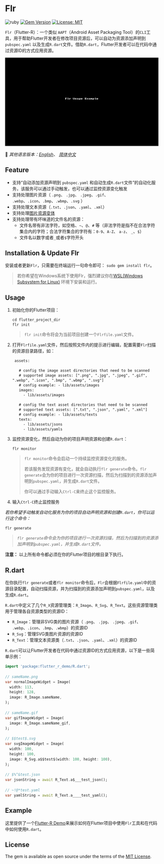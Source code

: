 # Flr

![ruby](https://img.shields.io/badge/language-ruby-orange.svg) [![Gem Version](https://badge.fury.io/rb/flr.svg)](http://badge.fury.io/rb/flr) [![License: MIT](https://img.shields.io/badge/License-MIT-yellow.svg)](https://opensource.org/licenses/MIT)


`Flr`（Flutter-R）：一个类似 `AAPT`（Android Asset Packaging Tool）的`CLI`工具，用于帮助Flutter开发者在修改项目资源后，可以自动为资源添加声明到 `pubspec.yaml` 以及生成`R.dart`文件。借助`R.dart`，Flutter开发者可以在代码中通过资源ID的方式应用资源。

![Flr Usage Example](README_Assets/flr-usage-example.gif)


📖 *其他语言版本：[English](README.md)、 [简体中文](README.zh-cn.md)*

## Feature
- 支持“自动添加资源声明到 `pubspec.yaml` 和自动生成`R.dart`文件”的自动化服务，该服务可以通过手动触发，也可以通过监控资源变化触发
- 支持处理图片资源（ `.png`、 `.jpg`、 `.jpeg`、`.gif`、 `.webp`、`.icon`、`.bmp`、`.wbmp`、`.svg` ）
- 支持处理文本资源（`.txt`、`.json`、`.yaml`、`.xml`）
- 支持处理[图片资源变体](https://flutter.dev/docs/development/ui/assets-and-images#asset-variants)
- 支持处理带有坏味道的文件名的资源：
	- 文件名带有非法字符，如空格、`~`、`@`、`#` 等（非法字符是指不在合法字符集合内的字符；合法字符集合的字符有：`0-9`、`A-Z`、 `a-z`、 `_`、`$`）
	- 文件名以数字或者`_`或者`$`字符开头

## Installation & Update Flr

安装或者更新`Flr`，只需要在终端运行一句命令即可： `sudo gem install flr`。
> 若你希望在Windows系统下使用Flr，强烈建议你在[WSL(Windows Subsystem for Linux)](https://docs.microsoft.com/en-us/windows/wsl/install-win10) 环境下安装和运行。


## Usage

1. 初始化你的Flutter项目：

    ```
    cd flutter_project_dir
    flr init
    ```

    >`flr init`命令将会为当前项目创建一个`Flrfile.yaml`文件。
    
2. 打开`Flrfile.yaml`文件，然后按照文件内的提示进行编辑，配置需要`Flr`扫描的资源目录路径，如：

   ```
    assets:
    
      # config the image asset directories that need to be scanned
      # supported image assets: [".png", ".jpg", ".jpeg", ".gif", ".webp", ".icon", ".bmp", ".wbmp", ".svg"]
      # config example: - lib/assets/images
      images:
        - lib/assets/images
    
      # config the text asset directories that need to be scanned
      # supported text assets: [".txt", ".json", ".yaml", ".xml"]
      # config example: - lib/assets/texts
      texts:
        - lib/assets/jsons
        - lib/assets/yamls
   ```

3. 监控资源变化，然后自动为你的项目声明资源和创建`R.dart`：

    ```shell
    flr monitor
    ```

    > `flr monitor`命令会启动一个持续监控资源变化的服务。
    >
    > 若该服务发现资源有变化，就会自动执行`flr generate`命令。`flr generate`会为你的项目进行一次资源扫描，然后为扫描到的资源添加声明到`pubspec.yaml`，并生成`R.dart`文件。
    >
    > 你可以通过手动输入`Ctrl-C`来终止这个监控服务。

4. 输入`Ctrl-C`终止监控服务



*若你希望手动触发自动化服务为你的项目自动声明资源和创建`R.dart`，你可以运行这个命令：*

```shell
flr generate
```
> *`flr generate`命令会为你的项目进行一次资源扫描，然后为扫描到的资源添加声明到`pubspec.yaml`，并生成`R.dart`文件。*



**注意：** 以上所有命令都必须在你的Flutter项目的根目录下执行。

## R.dart

在你执行`flr generate`或者`flr monitor`命令后，`Flr`会根据`Flrfile.yaml`中的资源目录配置，自动扫描资源，并为扫描到的资源添加声明到`pubspec.yaml`，以及生成`R.dart`。

`R.dart`中定义了几个`R_X`资源管理类：`R_Image`、`R_Svg`、`R_Text`。这些资源管理类用于管理各自资源类型的资源ID：

- `R_Image`：管理非SVG类的图片资源（ `.png`、 `.jpg`、 `.jpeg`、`.gif`、 `.webp`、`.icon`、`.bmp`、`.wbmp`）的资源ID
- `R_Svg`：管理SVG类图片资源的资源ID
- `R_Text`：管理文本资源类（`.txt`、`.json`、`.yaml`、`.xml`）的资源ID

`R.dart`可以让Flutter开发者在代码中通过资源ID的方式应用资源，以下是一些简单示例：

```dart
import 'package:flutter_r_demo/R.dart';

// sameName.png
var normalImageWidget = Image(
  width: 113,
  height: 128,
  image: R_Image.sameName,
);

// sameName.gif
var gifImageWidget = Image(
  image: R_Image.sameName_gif,
);

// $$test$.svg
var svgImageWidget = Image(
  width: 100,
  height: 100,
  image: R_Svg.a$$test$(width: 100, height: 100),
);

// $%^&test.json
var jsonString = await R_Text.a$___test_json();

// ~!@*test.yaml
var yamlString = await R_Text.a____test_yaml();

```

## Example

这里提供了一个[Flutter-R Demo](https://github.com/YK-Unit/flutter_r_demo)来展示如何在Flutter项目中使用`Flr`工具和在代码中如何使用`R.dart`。

## License

The gem is available as open source under the terms of the [MIT License](https://opensource.org/licenses/MIT).
